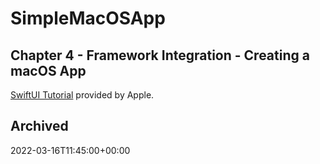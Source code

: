 # SimpleMacOSApp

## Chapter 4 - Framework Integration - Creating a macOS App

[SwiftUI Tutorial](https://developer.apple.com/tutorials/swiftui/creating-a-macos-app) provided by Apple.

## Archived

2022-03-16T11:45:00+00:00
